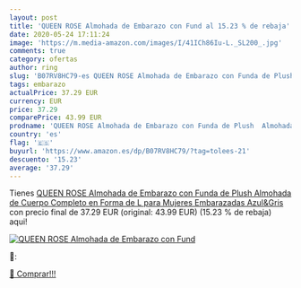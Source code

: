```yaml
---
layout: post
title: 'QUEEN ROSE Almohada de Embarazo con Fund al 15.23 % de rebaja'
date: 2020-05-24 17:11:24
image: 'https://m.media-amazon.com/images/I/41ICh86Iu-L._SL200_.jpg'
comments: true
category: ofertas
author: ring
slug: 'B07RV8HC79-es QUEEN ROSE Almohada de Embarazo con Funda de Plush...'
tags: embarazo
actualPrice: 37.29 EUR
currency: EUR
price: 37.29
comparePrice: 43.99 EUR
prodname: 'QUEEN ROSE Almohada de Embarazo con Funda de Plush  Almohada de Cuerpo Completo en Forma de L para Mujeres Embarazadas  Azul&Gris'
country: 'es'
flag: '🇪🇸'
buyurl: 'https://www.amazon.es/dp/B07RV8HC79/?tag=tolees-21'
descuento: '15.23'
average: '37.29'
---
```


Tienes [QUEEN ROSE Almohada de Embarazo con Funda de Plush  Almohada de Cuerpo Completo en Forma de L para Mujeres Embarazadas  Azul&Gris](https://www.amazon.es/dp/B07RV8HC79/?tag=tolees-21) con precio final de  37.29 EUR (original: 43.99 EUR) (15.23 %  de rebaja) aqui!

[![QUEEN ROSE Almohada de Embarazo con Fund](https://m.media-amazon.com/images/I/41ICh86Iu-L._SL200_.jpg)](https://www.amazon.es/dp/B07RV8HC79/?tag=tolees-21)

🔎:


[🛒 Comprar!!!](https://www.amazon.es/dp/B07RV8HC79/?tag=tolees-21)
